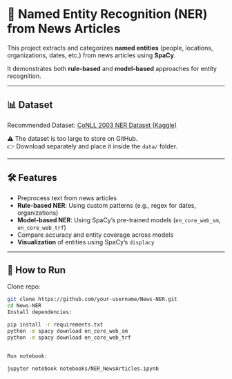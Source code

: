 # 📰 Named Entity Recognition (NER) from News Articles

This project extracts and categorizes **named entities** (people, locations, organizations, dates, etc.) from news articles using **SpaCy**.  

It demonstrates both **rule-based** and **model-based** approaches for entity recognition.  

---

## 📊 Dataset
Recommended Dataset: [CoNLL 2003 NER Dataset (Kaggle)](https://www.kaggle.com/datasets/abhinavwalia95/entity-annotated-corpus)  

⚠️ The dataset is too large to store on GitHub.  
👉 Download separately and place it inside the `data/` folder.  

---

## 🛠️ Features
- Preprocess text from news articles  
- **Rule-based NER**: Using custom patterns (e.g., regex for dates, organizations)  
- **Model-based NER**: Using SpaCy’s pre-trained models (`en_core_web_sm`, `en_core_web_trf`)  
- Compare accuracy and entity coverage across models  
- **Visualization** of entities using SpaCy’s `displacy`  

---

## 🚀 How to Run
Clone repo:
```bash
git clone https://github.com/your-username/News-NER.git
cd News-NER
Install dependencies:

pip install -r requirements.txt
python -m spacy download en_core_web_sm
python -m spacy download en_core_web_trf


Run notebook:

jupyter notebook notebooks/NER_NewsArticles.ipynb
